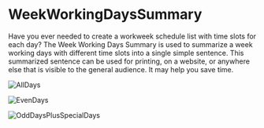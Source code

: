 # WeekWorkingDaysSummary
Have you ever needed to create a workweek schedule list with time slots for each day?
The Week Working Days Summary is used to summarize a week working days with different 
time slots into a single simple sentence. This summarized sentence can be used for printing, 
on a website, or anywhere else that is visible to the general audience.
It may help you save time.

![AllDays](https://github.com/gigacycle/WeekWorkingDaysSummary/assets/2722068/432b7746-06e7-478e-ac28-88eeb1890c5b)

![EvenDays](https://github.com/gigacycle/WeekWorkingDaysSummary/assets/2722068/a40c78b2-e781-4cdd-add0-fc4154ccd853)

![OddDaysPlusSpecialDays](https://github.com/gigacycle/WeekWorkingDaysSummary/assets/2722068/81c765ca-abf9-4681-8fcc-90191952507f)

